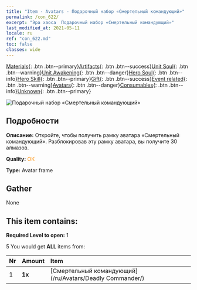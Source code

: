```yaml
---
title: "Item - Avatars - Подарочный набор «Смертельный командующий»"
permalink: /con_622/
excerpt: "Эра хаоса  Подарочный набор «Смертельный командующий»"
last_modified_at: 2021-05-11
locale: ru
ref: "con_622.md"
toc: false
classes: wide
---
```

 [Materials](/ItemsRU/){: .btn .btn--primary}[Artifacts](/ItemsRU/Artifacts/){: .btn .btn--success}[Unit Soul](/ItemsRU/UnitSoul/){: .btn .btn--warning}[Unit Awakening](/ItemsRU/UnitAwakening/){: .btn .btn--danger}[Hero Soul](/ItemsRU/HeroSoul/){: .btn .btn--info}[Hero Skill](/ItemsRU/HeroSkill/){: .btn .btn--primary}[Gift](/ItemsRU/Gift/){: .btn .btn--success}[Event related](/ItemsRU/Events/){: .btn .btn--warning}[Avatars](/ItemsRU/Avatars/){: .btn .btn--danger}[Consumables](/ItemsRU/Consumables/){: .btn .btn--info}[Unknown](/ItemsRU/Unknown/){: .btn .btn--primary}

 ![Подарочный набор «Смертельный командующий»](/images/t/i_907003.png)

## Подробности
 **Описание:** Откройте, чтобы получить рамку аватара «Смертельный командующий». Разблокировав эту рамку аватара, вы получите 30 алмазов.

 **Quality:** <span style="color: #FF8C00">OK</span>

 **Type:** Avatar frame

## Gather

  None

## This item contains:

 **Required Level to open:** 1

 5 You would get **ALL** items  from:

  | Nr | Amount |     Item    |
  |:---|:-------|:------------|
  | 1 |  **1x** | [Смертельный командующий](/ru/Avatars/Deadly Commander/) |  | 
